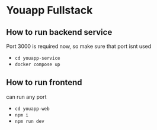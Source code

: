 # Youapp Fullstack

## How to run backend service
Port 3000 is required now, so make sure that port isnt used

- `cd youapp-service`
- `docker compose up`

## How to run frontend
can run any port

- `cd youapp-web`
- `npm i`
- `npm run dev`
